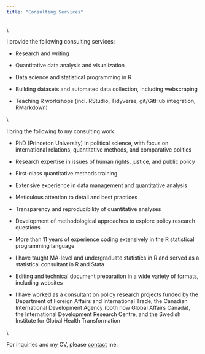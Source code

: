 ```yaml
---
title: "Consulting Services"
---
```


\  

I provide the following consulting services:

* Research and writing

* Quantitative data analysis and visualization 

* Data science and statistical programming in R

* Building datasets and automated data collection, including webscraping

* Teaching R workshops (incl. RStudio, Tidyverse, git/GitHub integration, RMarkdown)

\  

I bring the following to my consulting work:

* PhD (Princeton University) in political science, with focus on international relations, quantitative methods, and comparative politics

* Research expertise in issues of human rights, justice, and public policy

* First-class quantitative methods training

* Extensive experience in data management and quantitative analysis

* Meticulous attention to detail and best practices

* Transparency and reproducibility of quantitative analyses 

* Development of methodological approaches to explore policy research questions

* More than 11 years of experience coding extensively in the R statistical programming language

* I have taught MA-level and undergraduate statistics in R and served as a statistical consultant in R and Stata

* Editing and technical document preparation in a wide variety of formats, including websites

* I have worked as a consultant on policy research projects funded by the Department of Foreign Affairs and International Trade, the Canadian International Development Agency (both now Global Affairs Canada), the International Development Research Centre, and the Swedish Institute for Global Health Transformation

\  

For inquiries and my CV, please [contact](contact.html) me.
